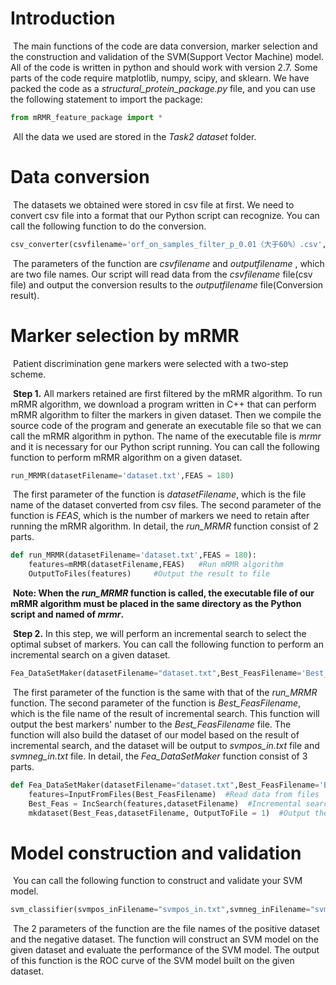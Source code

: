 # Introduction

​	The main functions of the code are data conversion, marker selection and the construction and validation of  the SVM(Support Vector Machine) model. All of the code is written in python and should work with version 2.7. Some parts of the code require matplotlib, numpy, scipy, and sklearn. We have packed the code as a *structural_protein_package.py* file, and you can use the following statement to import the package:

```python
from mRMR_feature_package import *
```

​	All the data we used are stored in the *Task2 dataset* folder. 

# Data conversion

​	The datasets we obtained were stored in csv file at first. We need to convert csv file into a format that our Python script can recognize.  You can call the following function to do the conversion.

```python
csv_converter(csvfilename='orf_on_samples_filter_p_0.01（大于60%）.csv',outputfilename='dataset.txt')
```

​	The parameters of the function are *csvfilename* and *outputfilename* , which are two file names. Our script will read data from the *csvfilename* file(csv file) and output the conversion results to the *outputfilename* file(Conversion result).

# Marker selection by mRMR

​	Patient discrimination gene markers were selected with a two-step scheme.

​	**Step 1.** All markers retained are first filtered by the mRMR algorithm. To run mRMR algorithm, we download a program written in C++ that can perform mRMR algorithm to filter the markers in given dataset. Then we compile the source code of the program and generate an executable file so that we can call the mRMR algorithm in python. The name of the executable file is *mrmr* and it is necessary for our Python script running. You can call the following function to perform mRMR algorithm on a given dataset.

```python
run_MRMR(datasetFilename='dataset.txt',FEAS = 180)
```

​	The first parameter of the function is *datasetFilename*, which is the file name of the dataset converted from csv files. The second parameter of the function is *FEAS*, which is the number of markers we need to retain after running the mRMR algorithm. In detail, the *run_MRMR* function consist of 2 parts.

```python
def run_MRMR(datasetFilename='dataset.txt',FEAS = 180):
    features=mRMR(datasetFilename,FEAS)   #Run mRMR algorithm
    OutputToFiles(features)     #Output the result to file
```

​	**Note: When the *run_MRMR* function is called, the executable file of our mRMR algorithm must be placed in the same directory as the Python script and named of *mrmr*.**

​	**Step 2.** In this step, we will perform an incremental search to select the optimal subset of markers. You can call the following function to perform an incremental search on a given dataset.

```python
Fea_DataSetMaker(datasetFilename="dataset.txt",Best_FeasFilename='Best_Feas.txt')
```

​	The first parameter of the function is the same with that of the *run_MRMR* function. The second parameter of the function is *Best_FeasFilename*, which is the file name of the result of incremental search. This function will output the best markers' number to the *Best_FeasFilename* file. The function will also build the dataset of our model based on the result of incremental search, and the dataset will be output to *svmpos_in.txt* file and *svmneg_in.txt* file. In detail, the *Fea_DataSetMaker* function consist of 3 parts.

```python
def Fea_DataSetMaker(datasetFilename="dataset.txt",Best_FeasFilename='Best_Feas.txt'):
    features=InputFromFiles(Best_FeasFilename)  #Read data from files
    Best_Feas = IncSearch(features,datasetFilename)  #Incremental search
    mkdataset(Best_Feas,datasetFilename, OutputToFile = 1)  #Output the data set to files
```

# Model construction and validation

​	You can call the following function to construct and validate your SVM model.

```python
svm_classifier(svmpos_inFilename="svmpos_in.txt",svmneg_inFilename="svmneg_in.txt")
```

​	The 2 parameters of the function are the file names of the positive dataset and the negative dataset. The function will construct an SVM model on the given dataset and evaluate the performance of the SVM model. The output of this function is the ROC curve of the SVM model built on the given dataset.